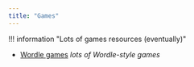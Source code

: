 ```yaml
---
title: "Games"
---
```


!!! information "Lots of games resources (eventually)"

<div class="grid cards" markdown>

* [Wordle games](wordle_games.md) *lots of Wordle-style games*

</div>
